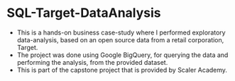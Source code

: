 # SQL-Target-DataAnalysis
 - This is a hands-on business case-study where I performed exploratory data-analysis, based on an open source data from a retail corporation, Target.
 - The project was done using Google BigQuery, for querying the data and performing the analysis, from the provided dataset.
 - This is part of the capstone project that is provided by Scaler Academy.

